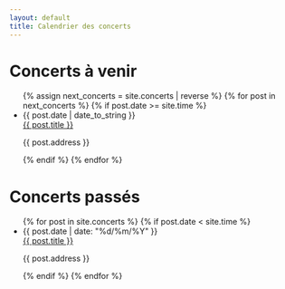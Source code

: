 ```yaml
---
layout: default
title: Calendrier des concerts
---
```


<h1>Concerts à venir</h1>
<ul class="posts noList">
  {% assign next_concerts = site.concerts | reverse  %}
  {% for post in next_concerts %}
    {% if post.date >= site.time %}
    <li>
    	<span class="date">{{ post.date | date_to_string }}</span><br>
    	<a href="{{ post.url }}">{{ post.title }}</a>
    	<p class="description">{{ post.address }}</p>
    </li>
    {% endif %}
  {% endfor %}
</ul>

<h1>Concerts passés</h1>
<ul class="posts noList">
  {% for post in site.concerts %}
    {% if post.date < site.time %}
    <li>
    	<span class="date">{{ post.date | date: "%d/%m/%Y" }}</span><br>
    	<a href="{{ post.url }}">{{ post.title }}</a>
    	<p class="description">{{ post.address }}</p>
    </li>
    {% endif %}
  {% endfor %}
</ul>